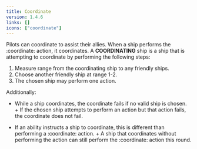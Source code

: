 ```yaml
---
title: Coordinate
version: 1.4.6
links: []
icons: ["coordinate"]
---
```


Pilots can coordinate to assist their allies. When a ship performs the :coordinate: action, it coordinates. A **COORDINATING** ship is a ship that is attempting to coordinate by performing the following steps:

1. Measure range from the coordinating ship to any friendly ships.
2. Choose another friendly ship at range 1-2.
3. The chosen ship may perform one action.

Additionally:

- While a ship coordinates, the coordinate fails if no valid ship is chosen. + If the chosen ship attempts to perform an action but that action fails, the coordinate does not fail.

- If an ability instructs a ship to coordinate, this is different than performing a :coordinate: action. + A ship that coordinates without performing the action can still perform the :coordinate: action this round.
